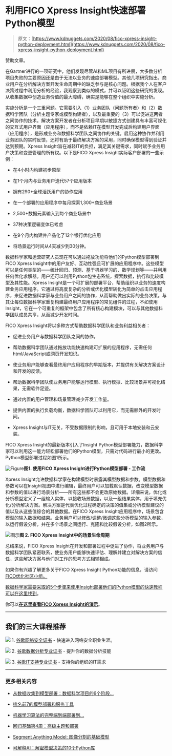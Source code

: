 # 利用FICO Xpress Insight快速部署Python模型

> 原文：[https://www.kdnuggets.com/2020/08/fico-xpress-insight-python-deployment.html](https://www.kdnuggets.com/2020/08/fico-xpress-insight-python-deployment.html)

赞助文章。

在Gartner进行的一项研究中，他们发现尽管AI和ML项目有所进展，大多数分析项目失败的主要原因还是由于无法以业务的速度部署模型。其他几项研究指出，商业用户在分析解决方案开发生命周期中的缺乏参与是核心问题。根据我个人在客户决策过程中利用分析的经验，我观察到类似的模式，并可以证明这些研究的发现。从收集数据中创造业务价值的最大障碍，确实是能够在整个组织中实施分析。

实施分析是一个三重问题。它需要引入（1）业务团队（问题所有者）和（2）数据科学团队（分析主题专家或模型构建者），以及最重要的（3）可以促进这两者之间协作的技术。解决方案开发者在分析项目早期以敏捷方式创建具有丰富可视化的交互式用户界面（应用程序），而不是依赖IT在模型开发完成后构建用户界面（应用程序），是形成业务和数据科学团队之间协作的关键。启用这种协作并利用业务团队的实时反馈，还将有助于最终解决方案的采用，同时确保模型得到验证并达到预期。Xpress Insight旨在减轻IT的负担，满足其关键需求，同时赋予业务用户决策和变更管理的所有权。以下是FICO Xpress Insight实际客户部署的一些示例：

+   在4小时内构建初步原型

+   在1个月内与业务用户迭代57个应用版本

+   拥有290+全球活跃用户的协作应用

+   在一个部署的应用程序中每月探索1,300+商业场景

+   2,500+数据元素输入到每个商业场景中

+   37种决策逻辑变体已考虑

+   在9个月内构建并产品化了12个银行优化应用

+   将场景运行时间从4天减少到30分钟。

数据科学家和运营研究人员现在可以通过拖放功能将他们的Python模型部署到FICO Xpress Insight中的用户友好、互动性强且可扩展的应用程序中。这些模型可以是任何类型的——统计回归、预测、基于机器学习的、数学规划等——并利用任何优化求解器。用户还可以利用Python包生态系统，探索数据，执行和比较模型及其性能。Xpress Insight是一个可扩展的部署平台，帮助组织以业务的速度构建业务应用程序。它通过将高度复杂的分析或优化模型转化为简单的点击应用程序，来促进数据科学家与业务用户之间的协作，从而帮助做出实际的业务决策。与其让每位数据科学家重复构建最终用户应用程序的常见组件的过程，不如使用Insight，它在一个可重复的框架中包含了所有核心构建模块，可以与其他数据科学团队成员共享，从而减少开发时间。

FICO Xpress Insight将以多种方式帮助数据科学团队和业务利益相关者：

+   促进业务用户与数据科学团队之间的协作。

+   帮助数据科学团队通过拖放功能快速构建可扩展的应用程序，无需任何html/JavaScript或网页开发知识。

+   使业务用户能够查看最终用户应用程序的早期版本，并提供有关解决方案设计和开发的反馈。

+   帮助数据科学团队使业务用户能够运行模型、执行模拟、比较场景并可视化结果，无需软件足迹。

+   通过内置的用户管理和场景管理减少开发工作量。

+   提供内置的执行负载均衡，数据科学团队可以利用它，而无需额外的开发时间。

+   Xpress Insight与IT无关，不受数据限制的影响，且可用于本地安装和云安装。

FICO Xpress Insight的最新版本引入了Insight Python模型部署能力，数据科学家可以利用这一能力轻松部署他们的Python模型，只需对代码进行最小的更改。Python模型部署过程如图1所示。

![Figure](../Images/739b6c06b1dc90153f5acc5e3f5261af.png)**图1\. 使用FICO Xpress Insight进行Python模型部署 - 工作流**

Xpress Insight允许数据科学家在构建模型时暴露其模型数据和参数。模型数据和参数可以在Insight视图中进行编辑，最终用户可以加载默认数据，改变模型数据和参数的值以进行场景分析——所有这些都不会更改原始数据。详细来说，优化或分析模型定义了一组输入实体，以接收场景数据，以及一组结果实体，用于填充优化/分析解决方案。解决方案是代表优化过程确定的决策的值集或分析模型建议的值以及从这些值综合的其他数据。在FICO Xpress Insight应用程序中，场景包含模型的输入数据和结果。业务用户可以修改/调整/微调这些分析模型的输入参数，以运行假设分析，并在多个场景之间运行、克隆和比较假设分析，如图2所示。

![图示](../Images/8a86846aa3044326503c1f0fbf80d773.png)**图 2\. FICO Xpress Insight中的场景生命周期**

总结来说，FICO Xpress Insight在开发和部署过程中促进了协作，将业务用户与数据科学团队紧密联系，使业务用户能够快速评估、理解并建立对解决方案的信任，这些解决方案与他们对工作的思考方式相辅相成。

如果你有兴趣了解更多关于FICO Xpress Insight Python功能的信息，请访问[FICO优化社区小组。](https://community.fico.com/s/optimization?utm_source=KDnuggets&utm_medium=insight-python-blog-post)

[数据科学家需要采取的5个步骤来使用Insight部署他们的Python模型的快速教程可以在这里找到](https://community.fico.com/s/rapid-python-model-deployment-xpress-insight?utm_source=KDnuggets&utm_medium=insight-python-blog-post)。

你可以[**在这里查看FICO Xpress Insight的演示**](https://community.fico.com/s/xpress-insight-demo-description?utm_source=KDnuggets&utm_medium=insight-python-blog-post)。

* * *

## 我们的三大课程推荐

![](../Images/0244c01ba9267c002ef39d4907e0b8fb.png) 1\. [谷歌网络安全证书](https://www.kdnuggets.com/google-cybersecurity) - 快速进入网络安全职业生涯。

![](../Images/e225c49c3c91745821c8c0368bf04711.png) 2\. [谷歌数据分析专业证书](https://www.kdnuggets.com/google-data-analytics) - 提升你的数据分析技能

![](../Images/0244c01ba9267c002ef39d4907e0b8fb.png) 3\. [谷歌IT支持专业证书](https://www.kdnuggets.com/google-itsupport) - 支持你的组织的IT需求

* * *

### 更多相关内容

+   [从数据收集到模型部署：数据科学项目的6个阶段…](https://www.kdnuggets.com/2023/01/data-collection-model-deployment-6-stages-data-science-project.html)

+   [排名前7的模型部署和服务工具](https://www.kdnuggets.com/top-7-model-deployment-and-serving-tools)

+   [机器学习算法的完整端到端部署到…](https://www.kdnuggets.com/2021/12/deployment-machine-learning-algorithm-live-production-environment.html)

+   [回归基础第4周：高级主题和部署](https://www.kdnuggets.com/back-to-basics-week-4-advanced-topics-and-deployment)

+   [Segment Anything Model: 图像分割的基础模型](https://www.kdnuggets.com/2023/07/segment-anything-model-foundation-model-image-segmentation.html)

+   [可解释AI：解密模型决策的10个Python库](https://www.kdnuggets.com/2023/01/explainable-ai-10-python-libraries-demystifying-decisions.html)
